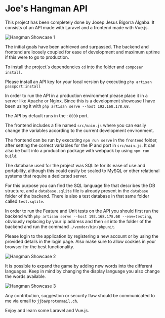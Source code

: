 # Joe's Hangman API

This project has been completely done by Josep Jesus Bigorra Algaba. It consists of an API made with Laravel and a frontend made with Vue.js.

![Hangman Showcase 1](https://raw.githubusercontent.com/averageflow/Joe-s-Hangman-API/master/screenshots/1.png)

The initial goals have been achieved and surpassed. The backend and frontend are loosely coupled for ease of development and maximum uptime if this were to go to production.

To install the project's dependencies `cd` into the folder and `composer install`.

Please install an API key for your local version by executing `php artisan passport:install`

In order to run the API in a production environment please place it in a server like Apache or Nginx. Since this is a development showcase I have been using it with `php artisan serve --host 192.168.178.68`.

The API by default runs in the `:8000` port.

The frontend includes a file named `src/main.js` where you can easily change the variables according to the current development environment.

The frontend can be run by executing `npm run serve` in the `frontend` folder, after setting the correct variables for the IP and port in `src/main.js`. It can also be built into a production package with webpack by using `npm run build`.

The database used for the project was SQLite for its ease of use and portability, although this could easily be scaled to MySQL or other relational systems that require a dedicated server.

For this purpose you can find the SQL language file that describes the DB structure, and a `database.sqlite` file is already present in the `database` folder of the backend. There is also a test database in that same folder called `test.sqlite`.

In order to run the Feature and Unit tests on the API you should first run the backend with `php artisan serve --host 192.168.178.68 --env=testing`, obviously replacing by your ip address and then `cd` into the folder of the backend and run the command `./vendor/bin/phpunit`.

Please login to the application by registering a new account or by using the provided details in the login page. Also make sure to allow cookies in your browser for the best functionality.

![Hangman Showcase 2](https://raw.githubusercontent.com/averageflow/Joe-s-Hangman-API/master/screenshots/2.png)

It is possible to expand the game by adding new words into the different languages. Keep in mind by changing the display language you also change the words available.

![Hangman Showcase 3](https://raw.githubusercontent.com/averageflow/Joe-s-Hangman-API/master/screenshots/3.png)

Any contribution, suggestion or security flaw should be communicated to me via email to `jjba@protonmail.ch`.

Enjoy and learn some Laravel and Vue.js.

 
